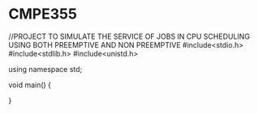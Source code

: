 # CMPE355
//PROJECT TO SIMULATE THE SERVICE OF JOBS IN CPU SCHEDULING USING BOTH PREEMPTIVE AND NON PREEMPTIVE 
#include<stdio.h>
#include<stdlib.h>
#include<unistd.h>

using namespace std;

void main()
{
    
}
